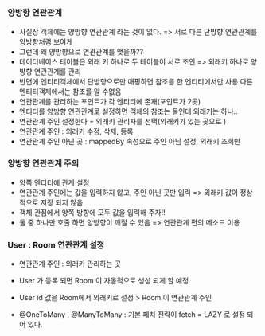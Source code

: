 # 

### 양방향 연관관계
- 사실상 객체에는 양방향 연관관계 라는 것이 없다. => 서로 다른 단방향 연관관계를 양방향처럼 보이게
- 그런데 왜 양방향으로 연관관계를 맺을까??
- 데이터베이스 테이블은 외래 키 하나로 두 테이블이 서로 조인 => 외래키 하나로 양방향 연관관계를 관리
- 반면에 엔티티객체에서 단방향으로만 매핑하면 참조를 한 엔티티에서만 사용 다른 엔티티객체에서는 참조를 알 수없음
- 연관관계를 관리하는 포인트가 각 엔티티에 존재(포인트가 2곳)
- 엔티티를 양방향 연관관계로 설정하면 객체의 참조는 둘인데 외래키는 하나..
- 연관관계 주인 설정한다 = 외래키 관리자를 선택(외래키가 있는 곳으로 )
- 연관관계 주인 : 외래키 수정, 삭제, 등록 
- 연관관계 주인 아닌 곳 : mappedBy 속성으로 주인 아님 설정, 외래키 조회만

### 양방향 연관관계 주의
- 양쪽 엔티티에 관계 설정
- 연관관계 주인에는 값을 입력하지 않고, 주인 아닌 곳만 입력 => 외래키 값이 정상적으로 저장 되지 않음
- 객체 관점에서 양쪽 방향에 모두 값을 입력해 주자!!
- 둘 중 하나만 호출 하면 양방향이 깨질 수 있음 => 연관관계 편의 메소드 이용

### User : Room 연관관계 설정
- 연관관계 주인 : 외래키 관리하는 곳 
- User 가 등록 되면 Room 이 자동적으로 생성 되게 할 예정
- User id 값을 Room에서 외래키로 설정 > Room 이 연관관계 주인

- @OneToMany , @ManyToMany : 기본 페치 전략이 fetch = LAZY 로 설정 되어 있다.